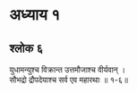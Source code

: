 # अध्याय १

## श्लोक ६

युधामन्युश्च विक्रान्त उत्तमौजाश्च वीर्यवान् ।<br>सौभद्रो द्रौपदेयाश्च सर्व एव महारथाः ॥ १-६॥<br><br>

